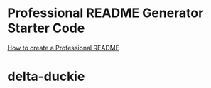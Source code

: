 # Professional README Generator Starter Code

[How to create a Professional README](https://coding-boot-camp.github.io/full-stack/github/professional-readme-guide)
# delta-duckie
